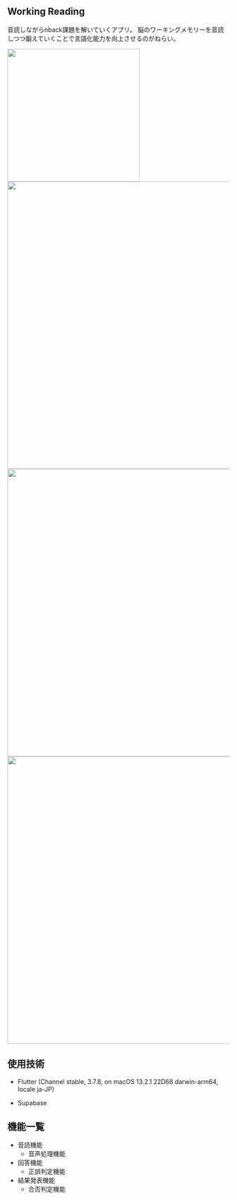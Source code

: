 ## Working Reading
音読しながらnback課題を解いていくアプリ。
脳のワーキングメモリーを音読しつつ鍛えていくことで言語化能力を向上させるのがねらい。


<img src="https://user-images.githubusercontent.com/85728613/234503515-9a704332-aa46-44f7-bee7-bd26687ab3a7.PNG" width="300px">
<img src="https://user-images.githubusercontent.com/85728613/234503253-13a4a127-7a14-4441-8529-502311de9f52.png" width="650px">
<img src="https://user-images.githubusercontent.com/85728613/234503626-9e2da450-9d5f-499a-9bb3-32e7608728f4.png" width="650px">
<img src="https://user-images.githubusercontent.com/85728613/234503646-5944b2c5-6a63-44c3-b384-d028d3a0c924.png" width="650px">

## 使用技術
- Flutter (Channel stable, 3.7.8, on macOS 13.2.1 22D68 darwin-arm64, locale ja-JP)

- Supabase

## 機能一覧
- 音読機能 
  - 音声処理機能
- 回答機能
  - 正誤判定機能
- 結果発表機能
  - 合否判定機能
  
  
